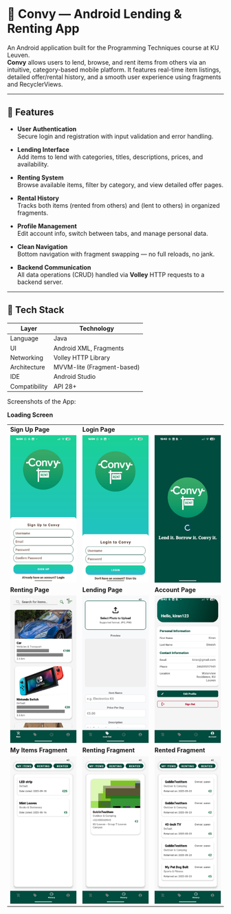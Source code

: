 # 📱 Convy — Android Lending & Renting App

An Android application built for the Programming Techniques course at KU Leuven.  
**Convy** allows users to lend, browse, and rent items from others via an intuitive, category-based mobile platform. 
It features real-time item listings, detailed offer/rental history, and a smooth user experience using fragments and RecyclerViews.

---

## 🚀 Features

- **User Authentication**  
  Secure login and registration with input validation and error handling.

- **Lending Interface**  
  Add items to lend with categories, titles, descriptions, prices, and availability.

- **Renting System**  
  Browse available items, filter by category, and view detailed offer pages.

- **Rental History**  
  Tracks both items (rented from others) and (lent to others) in organized fragments.

- **Profile Management**  
  Edit account info, switch between tabs, and manage personal data.

- **Clean Navigation**  
  Bottom navigation with fragment swapping — no full reloads, no jank.

- **Backend Communication**  
  All data operations (CRUD) handled via **Volley** HTTP requests to a backend server.

---

## 🧱 Tech Stack

| Layer        | Technology                  |
|--------------|-----------------------------|
| Language     | Java                        |
| UI           | Android XML, Fragments      |
| Networking   | Volley HTTP Library         |
| Architecture | MVVM-lite (Fragment-based)  |
| IDE          | Android Studio              |
| Compatibility| API 28+                     |

Screenshots of the App:

<table>
  <tr>
    <td><strong>Sign Up Page</strong></td>
    <td><strong>Login Page</strong></td
    <td><strong>Loading Screen</strong></td>
  </tr>
  <tr>
    <td><img src="screenshots/signup_page.jpg" width="300"/></td>
    <td><img src="screenshots/login_page.jpg" width="300"/></td>
    <td><img src="screenshots/loading_page.jpg" width="300"/></td>
  </tr>
  <tr>
    <td><strong>Renting Page</strong></td>
    <td><strong>Lending Page</strong></td>
    <td><strong>Account Page</strong></td>
  </tr>
  <tr>
    <td><img src="screenshots/rent_page.jpg" width="300"/></td>
    <td><img src="screenshots/lending_page.jpg" width="300"/></td>
    <td><img src="screenshots/account_page.jpg" width="300"/></td>
  </tr>
  <tr>
    <td><strong>My Items Fragment</strong></td>
    <td><strong>Renting Fragment</strong></td>
    <td><strong>Rented Fragment</strong></td>
  </tr>
  <tr>
    <td><img src="screenshots/my_items_fragment.jpg" width="300"/></td>
    <td><img src="screenshots/renting_fragment.jpg" width="300"/></td>
    <td><img src="screenshots/rented_fragment.jpg" width="300"/></td>
  </tr>
</table>

